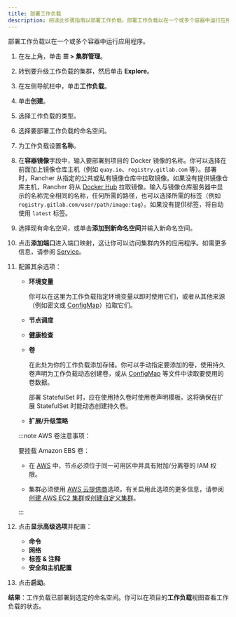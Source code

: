```yaml
---
title: 部署工作负载
description: 阅读此步骤指南以部署工作负载。部署工作负载以在一个或多个容器中运行应用程序。
---
```


部署工作负载以在一个或多个容器中运行应用程序。

1. 在左上角，单击 **☰ > 集群管理**。
1. 转到要升级工作负载的集群，然后单击 **Explore**。
1. 在左侧导航栏中，单击**工作负载**。
1. 单击**创建**。
1. 选择工作负载的类型。
1. 选择要部署工作负载的命名空间。
1. 为工作负载设置**名称**。

1. 在**容器镜像**字段中，输入要部署到项目的 Docker 镜像的名称。你可以选择在前面加上镜像仓库主机（例如 `quay.io`、`registry.gitlab.com` 等）。部署时，Rancher 从指定的公共或私有镜像仓库中拉取镜像。如果没有提供镜像仓库主机，Rancher 将从 [Docker Hub](https://hub.docker.com/explore/) 拉取镜像。输入与镜像仓库服务器中显示的名称完全相同的名称，任何所需的路径，也可以选择所需的标签（例如 `registry.gitlab.com/user/path/image:tag`）。如果没有提供标签，将自动使用 `latest` 标签。

1. 选择现有命名空间，或单击**添加到新命名空间**并输入新命名空间。

1. 点击**添加端口**进入端口映射，这让你可以访问集群内外的应用程序。如需更多信息，请参阅 [Service](workloads-and-pods.md#services)。

1. 配置其余选项：

   - **环境变量**

      你可以在这里为工作负载指定环境变量以即时使用它们，或者从其他来源（例如密文或 [ConfigMap](../configmaps.md)）拉取它们。

   - **节点调度**
   - **健康检查**
   - **卷**

      在此处为你的工作负载添加存储。你可以手动指定要添加的卷，使用持久卷声明为工作负载动态创建卷，或从 [ConfigMap](../configmaps.md) 等文件中读取要使用的卷数据。

      部署 StatefulSet 时，应在使用持久卷时使用卷声明模板。这将确保在扩展 StatefulSet 时能动态创建持久卷。

   - **扩展/升级策略**

   :::note AWS 卷注意事项：

   要挂载 Amazon EBS 卷：

   - 在 [AWS](https://aws.amazon.com/) 中，节点必须位于同一可用区中并具有附加/分离卷的 IAM 权限。

   - 集群必须使用 [AWS 云提供商](https://github.com/kubernetes/website/blob/release-1.18/content/en/docs/concepts/cluster-administration/cloud-providers.md#aws)选项。有关启用此选项的更多信息，请参阅[创建 AWS EC2 集群](../../../cluster-deployment/infra-providers/aws/aws.md)或[创建自定义集群](../../../cluster-deployment/custom-clusters/custom-clusters.md)。

   :::

1. 点击**显示高级选项**并配置：

   - **命令**
   - **网络**
   - **标签 & 注释**
   - **安全和主机配置**

1. 点击**启动**。

**结果**：工作负载已部署到选定的命名空间。你可以在项目的**工作负载**视图查看工作负载的状态。
